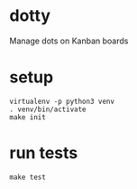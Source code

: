 # dotty
Manage dots on Kanban boards

# setup
```
virtualenv -p python3 venv
. venv/bin/activate
make init
```

# run tests
```
make test
```
